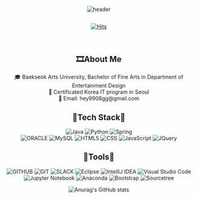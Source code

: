 <div align="center">

![header](https://capsule-render.vercel.app/api?type=waving&&color=0:EEFF00,100:a82da8&height=200&width=100%&section=header&text=cromakicookie&fontSize=60)<br>
<h2></h2>

[![Hits](https://hits.seeyoufarm.com/api/count/incr/badge.svg?url=https%3A%2F%2Fgithub.com%2Fcromakicookie&count_bg=%23FDC8F8&title_bg=%23F54D4D96&icon=waze.svg&icon_color=%23E7E7E7&title=hits&edge_flat=false)](https://hits.seeyoufarm.com)
<br>
<br>
<br>

<h2>🎞About Me</h2>
🎓 Baekseok Arts University, Bachelor of Fine Arts in Department of Entertainment Design<br>
📜 Certificated Korea IT program in Seoul<br>
💌 Email: hey9908gg@gmail.com<br>

<h2>🎈Tech Stack🎈</h2>

![Java](https://img.shields.io/badge/java-%23ED8B00.svg?style=flat&logo=java&logoColor=white) 
![Python](https://img.shields.io/badge/python-3776AB.svg?style=flat&logo=python&logoColor=white) 
![Spring](https://img.shields.io/badge/spring-6DB33F.svg?style=flat&logo=spring&logoColor=white) <br>
![ORACLE](https://img.shields.io/badge/oracle-F80000.svg?style=flat&logo=oracle&logoColor=white)
![MySQL](https://img.shields.io/badge/mysql-%2300f.svg?style=flat&logo=mysql&logoColor=white) 
![HTML5](https://img.shields.io/badge/html5-%23E34F26.svg?style=flat&logo=html5&logoColor=white)
![CSS](https://img.shields.io/badge/css-1572B6.svg?style=flat&logo=css3&logoColor=white)
![JavaScript](https://img.shields.io/badge/javascript-%23323330.svg?style=flat&logo=javascript&logoColor=%23F7DF1E)
![JQuery](https://img.shields.io/badge/jquery-0769AD.svg?style=flat&logo=jquery&logoColor=white)

<h2>🎈Tools🎈</h2>

![GITHUB](https://img.shields.io/badge/github-181717.svg?style=flat&logo=github&logoColor=white)
![GIT](https://img.shields.io/badge/git-F05032.svg?style=flat&logo=git&logoColor=white)
![SLACK](https://img.shields.io/badge/slack-4A154B.svg?sltyle=flat&logo=slack&logoColor=white)
![Eclipse](https://img.shields.io/badge/Eclipse-FE7A16.svg?style=flat&logo=Eclipse&logoColor=white)
![IntelliJ IDEA](https://img.shields.io/badge/IntelliJIDEA-000000.svg?style=flat&logo=intellij-idea&logoColor=white)
![Visual Studio Code](https://img.shields.io/badge/Visual%20Studio%20Code-0078d7.svg?style=flat&logo=visual-studio-code&logoColor=white)
![Jupyter Notebook](https://img.shields.io/badge/jupyter-%23FA0F00.svg?style=flat&logo=jupyter&logoColor=white)
![Anaconda](https://img.shields.io/badge/Anaconda-%2344A833.svg?style=flat&logo=anaconda&logoColor=white)
![Bootstrap](https://img.shields.io/badge/bootstrap-%23563D7C.svg?style=flat&logo=bootstrap&logoColor=white)
![Sourcetree](https://img.shields.io/badge/Sourcetree-0052CC.svg?style=flat&logo=Sourcetree&logoColor=white)



![Anurag's GitHub stats](https://github-readme-stats.vercel.app/api?username=cromakicookie&show_icons=true&theme=radical)
</div>
